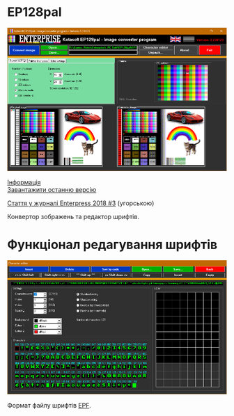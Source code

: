 # EP128pal

![](screenshots/scrn_ep128pal.png)

[Інформація](https://enterpriseforever.com/video/ep128pal-kepkonvertalo/)  
[Завантажити останню версію](https://enterpriseforever.com/video/ep128pal-kepkonvertalo/msg87772/#msg87772)  

[Стаття у журналі Enterpress 2018 #3](http://enterprise.iko.hu/magazines/Enterpress_2018_per_3.pdf#page=8) (угорською)

Конвертор зображень та редактор шрифтів.


# Функціонал редагування шрифтів
![](screenshots/scrn_ep128pal-fnt.png)

Формат файлу шрифтів [EPF](../programming/tips-hints/fileformats/fmt_fnt-epf.md).